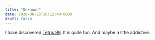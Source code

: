 ```yaml
---
title: "Unknown"
date: 2020-06-25T16:12:40-0600
draft: false
---
```


I have discovered [Tetris 99](https://tetris99.nintendo.com/). It is quite fun. And maybe a little addictive.
